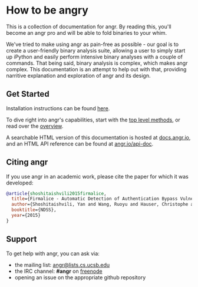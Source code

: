 # How to be angry

This is a collection of documentation for angr. By reading this, you'll become an angr pro and will be able to fold binaries to your whim.

We've tried to make using angr as pain-free as possible - our goal is to create a user-friendly binary analysis suite, allowing a user to simply start up iPython and easily perform intensive binary analyses with a couple of commands.
That being said, binary analysis is complex, which makes angr complex.
This documentation is an attempt to help out with that, providing narritive explanation and exploration of angr and its design.

## Get Started

Installation instructions can be found [here](./INSTALL.md).

To dive right into angr's capabilities, start with the [top level methods](./docs/toplevel.md), or read over the [overview](./docs/overview.md).

A searchable HTML version of this documentation is hosted at [docs.angr.io](http://docs.angr.io/), and an HTML API reference can be found at [angr.io/api-doc](http://angr.io/api-doc/).

## Citing angr

If you use angr in an academic work, please cite the paper for which it was developed:

```bibtex
@article{shoshitaishvili2015firmalice,
  title={Firmalice - Automatic Detection of Authentication Bypass Vulnerabilities in Binary Firmware},
  author={Shoshitaishvili, Yan and Wang, Ruoyu and Hauser, Christophe and Kruegel, Christopher and Vigna, Giovanni},
  booktitle={NDSS},
  year={2015}
}
```

## Support

To get help with angr, you can ask via:

- the mailing list: angr@lists.cs.ucsb.edu
- the IRC channel: **#angr** on [freenode](https://freenode.net/)
- opening an issue on the appropriate github repository
